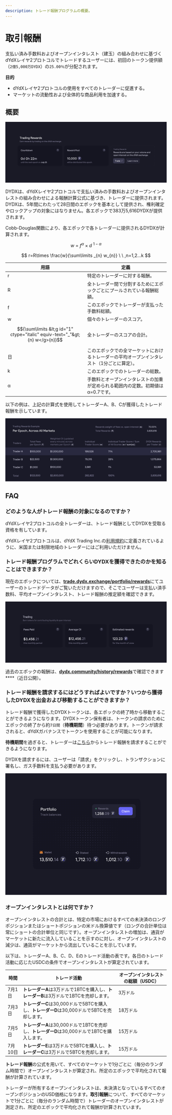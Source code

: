 ```yaml
---
description: トレード報酬プログラムの概要。
---
```


# 取引報酬

支払い済み手数料およびオープンインタレスト（建玉）の組み合わせに基づくdYdXレイヤ2プロトコルでトレードするユーザーには、初回のトークン提供額（`2億5,000万DYDX`）の`25.00％`が分配されます。

**目的**

* dYdXレイヤ2プロトコルの使用をすべてのトレーダーに促進する。
* マーケットの流動性および全体的な商品利用を加速する。

## **概要**

![Earn rewards by trading on the dYdX Layer 2 Protocol](<../.gitbook/assets/image (17).png>)

DYDXは、dYdXレイヤ2プロトコルで支払い済みの手数料およびオープンインタレストの組み合わせによる報酬計算公式に基づき、トレーダーに提供されます。DYDXは、5年間にわたって28日間のエポックを基本として提供され、権利確定やロックアップの対象にはなりません。各エポックで383万5,616DYDXが提供されます。

Cobb-Douglas関数により、各エポックで各トレーダーに提供されるDYDXが計算されます。

$$
w\ =\ f ^{\alpha } \times d \ ^{1-\alpha }
$$

$$
r=R\times \frac{w}{\sum\limits _{n} w_{n}} \ \ ,n=1,2...k
$$

| 用語 | 定義 |
| ---------------------------- | -------------------------------------------------------------------------------------------------------- |
| r | 特定のトレーダーに対する報酬。 |
| R | 全トレーダー間で分割するためにエポックごとにプールされている報酬総額。 |
| f | このエポックでトレーダーが支払った手数料総額。 |
| w | 個々のトレーダーのスコア。 |
| $${\sum\limits &lt;g id="1" ctype="italic" equiv-text="_"&gt;{n} w</g>{n}}$$ | 全トレーダーのスコアの合計。 |
| 日 | このエポックでの全マーケットにおけるトレーダーの平均オープンインタレスト（1分ごとに算定）。 |
| k | このエポックでのトレーダーの総数。 |
| α | 手数料とオープンインタレストの加重が定められる範囲内の定数。初期値はα=0.7です。 |

以下の例は、上記の計算式を使用してトレーダーA、B、Cが獲得したトレード報酬を示しています。

![An example distribution for Trading Rewards](<../.gitbook/assets/Frame 1208.png>)

## FAQ

### どのような人がトレード報酬の対象になるのですか？

dYdXレイヤ2プロトコルの全トレーダーは、トレード報酬としてDYDXを受取る資格を有しています。

dYdXレイヤ2プロトコルは、dYdX Trading Inc.の[利用規約](https://dydx.exchange/terms)に定義されているように、米国または制限地域のトレーダーにはご利用いただけません。

### トレード報酬プログラムでどれくらいDYDXを獲得できたのかを知ることはできますか？

現在のエポックについては、[**trade.dydx.exchange/portfolio/rewards**](https://trade.dydx.exchange/portfolio/rewards)にてユーザーのトレードデータがご覧いただけますので、そこでユーザーは支払い済手数料、平均オープンインタレスト、トレード報酬の推定額を確認できます。

![Rewards info for the current epoch](<../.gitbook/assets/image (18).png>)

過去のエポックの報酬は、[**dydx.community/history/rewards**](https://dydx.community/history/rewards)で確認できます****（近日公開）。

### トレード報酬を請求するにはどうすればよいですか？いつから獲得したDYDXを出金および移動することができますか？

トレード報酬で獲得したDYDXトークンは、各エポックの終了時から移動することができるようになります。DYDXトークン保有者は、トークンの請求のためにエポックの終了から約`7日間`（**待機期間**）待つ必要があります。トークンが請求されると、dYdXガバナンスでトークンを使用することが可能になります。

**待機期間**を過ぎると、トレーダーは[こちら](https://dydx.community/dashboard)からトレード報酬を請求することができるようになります。

DYDXを請求するには、ユーザーは「請求」をクリックし、トランザクションに署名し、ガス手数料を支払う必要があります。

![Portfolio overview of rewards](<../.gitbook/assets/image (20).png>)

### オープンインタレストとは何ですか？

オープンインタレストの合計とは、特定の市場におけるすべての未決済のロングポジションまたはショートポジションの米ドル換算値です（ロングの合計単位は常にショートの合計単位と同じです）。オープンインタレストの増加は、通貨がマーケットに新たに流入していることを示すのに対し、オープンインタレストの減少は、通貨がマーケットから流出していることを示しています。

以下は、トレーダーA、B、C、D、Eのトレード活動の表です。各日のトレード活動に応じたUSDCの条件でオープンインタレストが算定されています。

| 時間 | トレード活動 | オープンインタレストの総額（USDC） |
| ------- | -------------------------------------------------------------------------- | ------------------------------ |
| 7月1日 | **トレーダーA**は3万ドルで1BTCを購入し、**トレーダーB**は3万ドルで1BTCを売却します。 | 3万ドル |
| 7月3日 | **トレーダーC**は30,000ドルで5BTCを購入し、**トレーダーD**は30,000ドルで5BTCを売却します。 | 18万ドル |
| 7月5日 | **トレーダーA**は30,000ドルで1BTCを売却し、**トレーダーD**は30,000ドルで1BTCを購入します。 | 15万ドル |
| 7月10日 | **トレーダーE**は3万ドルで5BTCを購入し、**トレーダーC**は3万ドルで5BTCを売却します。 | 15万ドル |

**トレード報酬**の公式を用いて、すべてのマーケットで1分ごとに（毎分のランダム時間で）オープンインタレストが算定され、所定のエポックで平均化されて報酬が計算されています。

トレーダーが所有するオープンインタレストは、未決済となっているすべてのオープンポジションのUSD価格になります。**取引報酬**について、すべてのマーケットで1分ごとに（毎分のランダム時間で）トレーダーのオープンインタレストが測定され、所定のエポックで平均化されて報酬が計算されています。
